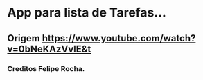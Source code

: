 # App para lista de Tarefas...

## Origem https://www.youtube.com/watch?v=0bNeKAzVvlE&t 
### Creditos Felipe Rocha. 